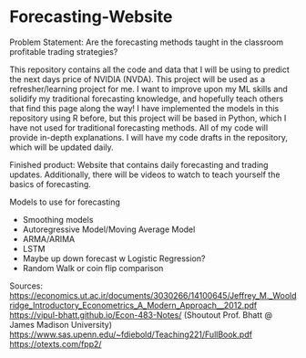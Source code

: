 # Forecasting-Website
Problem Statement: Are the forecasting methods taught in the classroom profitable trading strategies?

This repository contains all the code and data that I will be using to predict the next days price of NVIDIA (NVDA). This project will be used as a refresher/learning project for me. I want to improve upon my ML skills and solidify my traditional forecasting knowledge, and hopefully teach others that find this page along the way! I have implemented the models in this repository using R before, but this project will be based in Python, which I have not used for traditional forecasting methods. All of my code will provide in-depth explanations. I will have my code drafts in the repository, which will be updated daily. 

Finished product: Website that contains daily forecasting and trading updates. Additionally, there will be videos to watch to teach yourself the basics of forecasting.

Models to use for forecasting
- Smoothing models
- Autoregressive Model/Moving Average Model
- ARMA/ARIMA
- LSTM
- Maybe up down forecast w Logistic Regression?
- Random Walk or coin flip comparison

Sources:
https://economics.ut.ac.ir/documents/3030266/14100645/Jeffrey_M._Wooldridge_Introductory_Econometrics_A_Modern_Approach__2012.pdf
https://vipul-bhatt.github.io/Econ-483-Notes/           (Shoutout Prof. Bhatt @ James Madison University)
https://www.sas.upenn.edu/~fdiebold/Teaching221/FullBook.pdf
https://otexts.com/fpp2/

